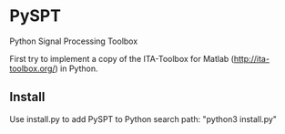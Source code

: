 # PySPT
Python Signal Processing Toolbox

First try to implement a copy of the ITA-Toolbox for Matlab (http://ita-toolbox.org/) in Python.


## Install
Use install.py to add PySPT to Python search path:
   "python3 install.py"

